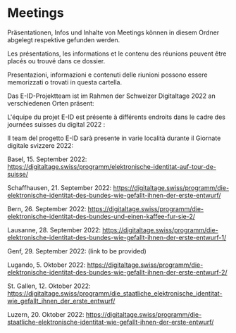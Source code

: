 # Meetings
Präsentationen, Infos und Inhalte von Meetings können in diesem Ordner abgelegt respektive gefunden werden.

Les présentations, les informations et le contenu des réunions peuvent être placés ou trouvé dans ce dossier.

Presentazioni, informazioni e contenuti delle riunioni possono essere memorizzati o trovati in questa cartella.




Das E-ID-Projektteam ist im Rahmen der Schweizer Digitaltage 2022 an verschiedenen Orten präsent:

L'équipe du projet E-ID est présente à différents endroits dans le cadre des journées suisses du digital 2022 :

Il team del progetto E-ID sarà presente in varie località durante il Giornate digitale svizzere 2022:

Basel, 15. September 2022: https://digitaltage.swiss/programm/elektronische-identitat-auf-tour-de-suisse/

Schaffhausen, 21. September 2022: https://digitaltage.swiss/programm/die-elektronische-identitat-des-bundes-wie-gefallt-ihnen-der-erste-entwurf/

Bern, 26. September 2022: https://digitaltage.swiss/programm/die-elektronische-identitat-des-bundes-und-einen-kaffee-fur-sie-2/

Lausanne, 28. September 2022: https://digitaltage.swiss/programm/die-elektronische-identitat-des-bundes-wie-gefallt-ihnen-der-erste-entwurf-1/

Genf, 29. September 2022: (link to be provided)

Lugando, 5. Oktober 2022: https://digitaltage.swiss/programm/die-elektronische-identitat-des-bundes-wie-gefallt-ihnen-der-erste-entwurf-2/

St. Gallen, 12. Oktober 2022: https://digitaltage.swiss/programm/die_staatliche_elektronische_identitat-wie_gefallt_ihnen_der_erste_entwurf/

Luzern, 20. Oktober 2022: https://digitaltage.swiss/programm/die-staatliche-elektronische-identitat-wie-gefallt-ihnen-der-erste-entwurf/
